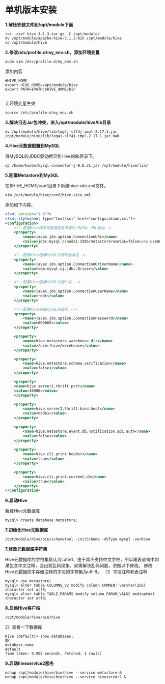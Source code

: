 # 单机版本安装

**1.解压安装文件到/opt/module下面**

```shell
tar -zxvf hive-3.1.3.tar.gz -C /opt/module/
mv /opt/module/apache-hive-3.1.3-bin /opt/module/hive
cd /opt/module/hive
```

**2.修改/etc/profile.d/my_env.sh，添加环境变量**

```shell
sudo vim /etc/profile.d/my_env.sh
```

添加内容

```shell
#HIVE_HOME
export HIVE_HOME=/opt/module/hive
export PATH=$PATH:$HIVE_HOME/bin


```

让环境变量生效

```shell
source /etc/profile.d/my_env.sh
```

**3.解决日志Jar包冲突，进入/opt/module/hive/lib目录**

```shell
mv /opt/module/hive/lib/log4j-slf4j-impl-2.17.1.jar /opt/module/hive/lib/log4j-slf4j-impl-2.17.1.jar.bak
```

**4.Hive元数据配置到MySQL**

将MySQL的JDBC驱动拷贝到Hive的lib目录下。

```shell
cp /home/koobe/mysql-connector-j-8.0.31.jar /opt/module/hive/lib/
```

**5.配置Metastore到MySQL**

在$HIVE_HOME/conf目录下新建hive-site.xml文件。

```shell
vim /opt/module/hive/conf/hive-site.xml
```

添加如下内容。

```xml
<?xml version="1.0"?>
<?xml-stylesheet type="text/xsl" href="configuration.xsl"?>
<configuration>
    <!--配置Hive保存元数据信息所需的 MySQL URL地址-->
    <property>
        <name>javax.jdo.option.ConnectionURL</name>
        <value>jdbc:mysql://node1:3306/metastore?useSSL=false&amp;useUnicode=true&amp;characterEncoding=UTF-8&amp;allowPublicKeyRetrieval=true</value>
    </property>

    <!--配置Hive连接MySQL的驱动全类名-->
    <property>
        <name>javax.jdo.option.ConnectionDriverName</name>
        <value>com.mysql.cj.jdbc.Driver</value>
    </property>

    <!--配置Hive连接MySQL的用户名 -->
    <property>
        <name>javax.jdo.option.ConnectionUserName</name>
        <value>root</value>
    </property>

    <!--配置Hive连接MySQL的密码 -->
    <property>
        <name>javax.jdo.option.ConnectionPassword</name>
        <value>000000</value>
    </property>

    <property>
        <name>hive.metastore.warehouse.dir</name>
        <value>/user/hive/warehouse</value>
    </property>

    <property>
        <name>hive.metastore.schema.verification</name>
        <value>false</value>
    </property>

    <property>
    <name>hive.server2.thrift.port</name>
    <value>10000</value>
    </property>

    <property>
        <name>hive.server2.thrift.bind.host</name>
        <value>node1</value>
    </property>

    <property>
        <name>hive.metastore.event.db.notification.api.auth</name>
        <value>false</value>
    </property>
    
    <property>
        <name>hive.cli.print.header</name>
        <value>true</value>
    </property>

    <property>
        <name>hive.cli.print.current.db</name>
        <value>true</value>
    </property>
</configuration>
```

**6.启动Hive**

新建Hive元数据库

```shell
mysql> create database metastore;
```

**7.初始化Hive元数据库**

```shell
/opt/module/hive/bin/schematool -initSchema -dbType mysql -verbose
```

**7.修改元数据库字符集**

Hive元数据库的字符集默认为Latin1，由于其不支持中文字符，所以建表语句中如果包含中文注释，会出现乱码现象。如需解决乱码问题，须做以下修改。
修改Hive元数据库中存储注释的字段的字符集为utf-8。
（1）字段注释和表注释

```shell
mysql> use metastore;
mysql> alter table COLUMNS_V2 modify column COMMENT varchar(256) character set utf8;
mysql> alter table TABLE_PARAMS modify column PARAM_VALUE mediumtext character set utf8;
```

**8.启动Hive客户端**

```shell
/opt/module/hive/bin/hive
```

2）查看一下数据库

```shell
hive (default)> show databases;
OK
database_name
default
Time taken: 0.955 seconds, Fetched: 1 row(s)
```

**9.启动hiveservice2服务**

```shell
nohup /opt/module/hive/bin/hive --service metastore &
nohup /opt/module/hive/bin/hive --service hiveserver2 &

```
